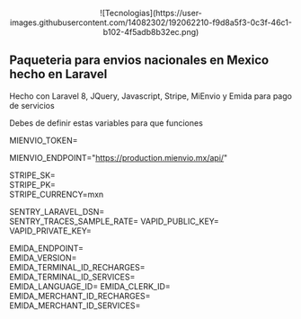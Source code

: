 <p align="center">![Tecnologias](https://user-images.githubusercontent.com/14082302/192062210-f9d8a5f3-0c3f-46c1-b102-4f5adb8b32ec.png)</p>



## Paqueteria para envios nacionales en Mexico hecho en Laravel

Hecho con Laravel 8, JQuery, Javascript, Stripe, MiEnvio y Emida para pago de servicios

Debes de definir estas variables para que funciones


MIENVIO_TOKEN=                             
                                 
MIENVIO_ENDPOINT="https://production.mienvio.mx/api/"


STRIPE_SK=                                                                                    
STRIPE_PK=                                            
STRIPE_CURRENCY=mxn


SENTRY_LARAVEL_DSN=                                      
SENTRY_TRACES_SAMPLE_RATE= 
VAPID_PUBLIC_KEY=                                                                             
VAPID_PRIVATE_KEY=                                           

EMIDA_ENDPOINT=               
EMIDA_VERSION=  
EMIDA_TERMINAL_ID_RECHARGES=       
EMIDA_TERMINAL_ID_SERVICES=       
EMIDA_LANGUAGE_ID= 
EMIDA_CLERK_ID=     
EMIDA_MERCHANT_ID_RECHARGES=            
EMIDA_MERCHANT_ID_SERVICES=
